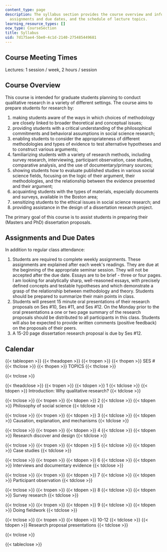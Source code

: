 ```yaml
---
content_type: page
description: The syllabus section provides the course overview and information about
  assignments and due dates, and the schedule of lecture topics.
learning_resource_types: []
ocw_type: CourseSection
title: Syllabus
uid: 7d175ae4-5be0-4c1d-2140-275485449681
---
```


Course Meeting Times
--------------------

Lectures: 1 session / week, 2 hours / session

Course Overview
---------------

This course is intended for graduate students planning to conduct qualitative research in a variety of different settings. The course aims to prepare students for research by:

1.  making students aware of the ways in which choices of methodology are closely linked to broader theoretical and conceptual issues;
2.  providing students with a critical understanding of the philosophical commitments and behavioral assumptions in social science research;
3.  enabling students to consider the appropriateness of different methodologies and types of evidence to test alternative hypotheses and to construct various arguments;
4.  familiarizing students with a variety of research methods, including survey research, interviewing, participant observation, case studies, comparative analysis, and the use of documentary/primary sources;
5.  showing students how to evaluate published studies in various social science fields, focusing on the logic of their argument, their methodologies, and the relationship between the evidence presented and their argument;
6.  acquainting students with the types of materials, especially documents and surveys, available in the Boston area;
7.  sensitizing students to the ethical issues in social science research; and
8.  providing assistance in the design of a dissertation research project.

The primary goal of this course is to assist students in preparing their (Masters and PhD) dissertation proposals.

Assignments and Due Dates
-------------------------

In addition to regular class attendance:

1.  Students are required to complete weekly assignments. These assignments are explained after each week's readings. They are due at the beginning of the appropriate seminar session. They will not be accepted after the due date. Essays are to be brief - three or four pages. I am looking for analytically sharp, well-reasoned essays, with precisely defined concepts and testable hypotheses and which demonstrate a grasp of the relationship between methodology and theory. Students should be prepared to summarize their main points in class.
2.  Students will present 15 minute oral presentations of their research proposals on Ses #10, Ses #11, and Ses #12. On the Monday prior to the oral presentations a one or two page summary of the research proposals should be distributed to all participants in this class. Students will also be expected to provide written comments (positive feedback) on the proposals of their peers.
3.  A 15-20 page dissertation research proposal is due by Ses #12.

Calendar
--------

{{< tableopen >}}
{{< theadopen >}}
{{< tropen >}}
{{< thopen >}}
SES #
{{< thclose >}}
{{< thopen >}}
TOPICS
{{< thclose >}}

{{< trclose >}}

{{< theadclose >}}
{{< tropen >}}
{{< tdopen >}}
1
{{< tdclose >}}
{{< tdopen >}}
Introduction: Why qualitative research?
{{< tdclose >}}

{{< trclose >}}
{{< tropen >}}
{{< tdopen >}}
2
{{< tdclose >}}
{{< tdopen >}}
Philosophy of social science
{{< tdclose >}}

{{< trclose >}}
{{< tropen >}}
{{< tdopen >}}
3
{{< tdclose >}}
{{< tdopen >}}
Causation, explanation, and mechanisms
{{< tdclose >}}

{{< trclose >}}
{{< tropen >}}
{{< tdopen >}}
4
{{< tdclose >}}
{{< tdopen >}}
Research discover and design
{{< tdclose >}}

{{< trclose >}}
{{< tropen >}}
{{< tdopen >}}
5
{{< tdclose >}}
{{< tdopen >}}
Case studies
{{< tdclose >}}

{{< trclose >}}
{{< tropen >}}
{{< tdopen >}}
6
{{< tdclose >}}
{{< tdopen >}}
Interviews and documentary evidence
{{< tdclose >}}

{{< trclose >}}
{{< tropen >}}
{{< tdopen >}}
7
{{< tdclose >}}
{{< tdopen >}}
Participant observation
{{< tdclose >}}

{{< trclose >}}
{{< tropen >}}
{{< tdopen >}}
8
{{< tdclose >}}
{{< tdopen >}}
Survey research
{{< tdclose >}}

{{< trclose >}}
{{< tropen >}}
{{< tdopen >}}
9
{{< tdclose >}}
{{< tdopen >}}
Doing fieldwork
{{< tdclose >}}

{{< trclose >}}
{{< tropen >}}
{{< tdopen >}}
10-12
{{< tdclose >}}
{{< tdopen >}}
Research proposal presentations
{{< tdclose >}}

{{< trclose >}}

{{< tableclose >}}